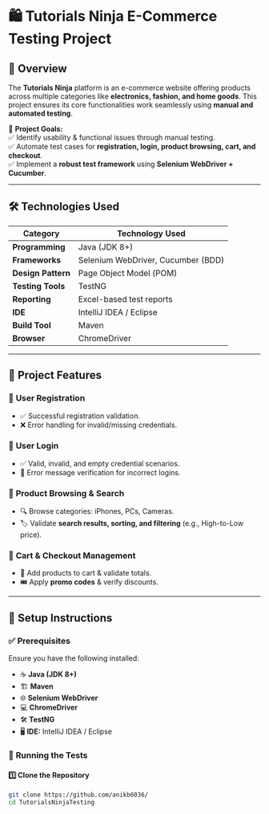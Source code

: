 # 🛍️ Tutorials Ninja E-Commerce Testing Project  


## 📖 Overview  
The **Tutorials Ninja** platform is an e-commerce website offering products across multiple categories like **electronics, fashion, and home goods**. This project ensures its core functionalities work seamlessly using **manual and automated testing**.  

🚀 **Project Goals:**  
✅ Identify usability & functional issues through manual testing.  
✅ Automate test cases for **registration, login, product browsing, cart, and checkout**.  
✅ Implement a **robust test framework** using **Selenium WebDriver + Cucumber**.  

---

## 🛠️ **Technologies Used**  

| Category         | Technology Used |
|-----------------|----------------|
| **Programming** | Java (JDK 8+) |
| **Frameworks** | Selenium WebDriver, Cucumber (BDD) |
| **Design Pattern** | Page Object Model (POM) |
| **Testing Tools** | TestNG |
| **Reporting** | Excel-based test reports |
| **IDE** | IntelliJ IDEA / Eclipse |
| **Build Tool** | Maven |
| **Browser** | ChromeDriver |

---

## 🌟 **Project Features**  

### 🔹 **User Registration**  
- ✅ Successful registration validation.  
- ❌ Error handling for invalid/missing credentials.  

### 🔹 **User Login**  
- ✅ Valid, invalid, and empty credential scenarios.  
- 🔄 Error message verification for incorrect logins.  

### 🔹 **Product Browsing & Search**  
- 🔍 Browse categories: iPhones, PCs, Cameras.  
- 🏷️ Validate **search results, sorting, and filtering** (e.g., High-to-Low price).  

### 🔹 **Cart & Checkout Management**  
- 🛒 Add products to cart & validate totals.  
- 🎟️ Apply **promo codes** & verify discounts.  

---

## 🔧 **Setup Instructions**  

### ✅ **Prerequisites**  
Ensure you have the following installed:  
- ☕ **Java (JDK 8+)**  
- 🏗 **Maven**  
- 🌐 **Selenium WebDriver**  
- 💻 **ChromeDriver**  
- 🛠 **TestNG**  
- 🖥 **IDE:** IntelliJ IDEA / Eclipse  

### 🚀 **Running the Tests**  

#### **1️⃣ Clone the Repository**
```sh
git clone https://github.com/anikb6036/
cd TutorialsNinjaTesting
